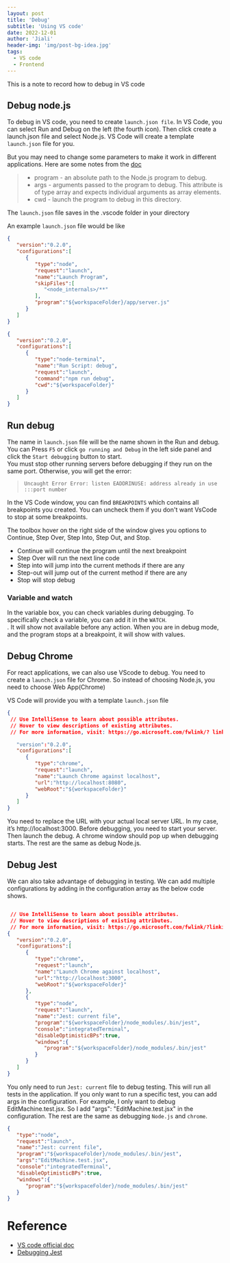 ```yaml
---
layout: post
title: 'Debug'
subtitle: 'Using VS code'
date: 2022-12-01
author: 'Jiali'
header-img: 'img/post-bg-idea.jpg'
tags:
  - VS code
  - Frontend
---
```


This is a note to record how to debug in VS code

## Debug node.js
To debug in VS code, you need to create `launch.json file`. In VS Code, you can select Run and Debug on the left (the fourth icon). Then click create a launch.json file and select Node.js. VS Code will create a template `launch.json` file for you. 

But you may need to change some parameters to make it work in different applications. Here are some notes from the [doc](https://code.visualstudio.com/docs/nodejs/nodejs-debugging)

> - program - an absolute path to the Node.js program to debug.
> - args - arguments passed to the program to debug. This attribute is of type array and expects individual arguments as array
elements. 
> - cwd - launch the program to debug in this directory.

The `launch.json` file saves in the .vscode folder in your directory

An example `launch.json` file would be like

```json
{
   "version":"0.2.0",
   "configurations":[
      {
         "type":"node",
         "request":"launch",
         "name":"Launch Program",
         "skipFiles":[
            "<node_internals>/**"
         ],
         "program":"${workspaceFolder}/app/server.js"
      }
   ]
}
```
```json
{
   "version":"0.2.0",
   "configurations":[
      {
         "type":"node-terminal",
         "name":"Run Script: debug",
         "request":"launch",
         "command":"npm run debug",
         "cwd":"${workspaceFolder}"
      }
   ]
}

```

## Run debug
The name in `launch.json` file will be the name shown in the Run and debug.  
You can Press `F5` or click `go running and Debug` in the left side panel and click the `Start debugging` button to start.  
You must stop other running servers before debugging if they run on the same port. Otherwise, you will get the error:  
> `Uncaught Error Error: listen EADDRINUSE: address already in use :::port number`

In the VS Code window, you can find `BREAKPOINTS` which contains all breakpoints you created. You can uncheck them if you don't want VsCode to stop at some breakpoints.  

The toolbox hover on the right side of the window gives you options to Continue, Step Over, Step Into, Step Out, and Stop.
- Continue will continue the program until the next breakpoint
- Step Over will run the next line code
- Step into will jump into the current methods if there are any
- Step-out will jump out of the current method if there are any
- Stop will stop debug  
  
### Variable and watch
In the variable box, you can check variables during debugging. To specifically check a variable, you can add it in the `WATCH`.  
. It will show not available before any action. When you are in debug mode, and the program stops at a breakpoint, it will show with values.  

## Debug Chrome
For react applications, we can also use VScode to debug. You need to create a `launch.json` file for Chrome. So instead of choosing Node.js, you need to choose Web App(Chrome)  

VS Code will provide you with a template `launch.json` file
```json
{
 // Use IntelliSense to learn about possible attributes.
 // Hover to view descriptions of existing attributes.
 // For more information, visit: https://go.microsoft.com/fwlink/? linkid=830387

   "version":"0.2.0",
   "configurations":[
      {
         "type":"chrome",
         "request":"launch",
         "name":"Launch Chrome against localhost",
         "url":"http://localhost:8080",
         "webRoot":"${workspaceFolder}"
      }
   ]
}
```

You need to replace the URL with your actual local server URL. In my case, it’s http://localhost:3000.
Before debugging, you need to start your server. Then launch the debug. A chrome window should pop up when debugging starts. The rest are
the same as debug Node.js.  


## Debug Jest
We can also take advantage of debugging in testing. We can add multiple configurations by adding in the configuration array as the below code shows.  

```json

 // Use IntelliSense to learn about possible attributes.
 // Hover to view descriptions of existing attributes.
 // For more information, visit: https://go.microsoft.com/fwlink/?linkid=830387
{
   "version":"0.2.0",
   "configurations":[
      {
         "type":"chrome",
         "request":"launch",
         "name":"Launch Chrome against localhost",
         "url":"http://localhost:3000",
         "webRoot":"${workspaceFolder}"
      },
      {
         "type":"node",
         "request":"launch",
         "name":"Jest: current file",
         "program":"${workspaceFolder}/node_modules/.bin/jest",
         "console":"integratedTerminal",
         "disableOptimisticBPs":true,
         "windows":{
            "program":"${workspaceFolder}/node_modules/.bin/jest"
         }
      }
   ]
}

```

You only need to run `Jest: current` file to debug testing. This will run all tests in the application. If you only want to run a specific test, you can add args in the configuration. For example, I only want to debug EditMachine.test.jsx. So I add "args": "EditMachine.test.jsx" in the configuration. The rest are the same as debugging `Node.js` and `chrome`.  

```json
{
   "type":"node",
   "request":"launch",
   "name":"Jest: current file",
   "program":"${workspaceFolder}/node_modules/.bin/jest",
   "args":"EditMachine.test.jsx",
   "console":"integratedTerminal",
   "disableOptimisticBPs":true,
   "windows":{
      "program":"${workspaceFolder}/node_modules/.bin/jest"
   }
}

```

# Reference
- [VS code official doc]([Debugging](https://code.visualstudio.com/docs/editor/debugging))
- [Debugging Jest](https://gist.github.com/jherax/231b2dda7f9cce20e13f4590594fdb70)